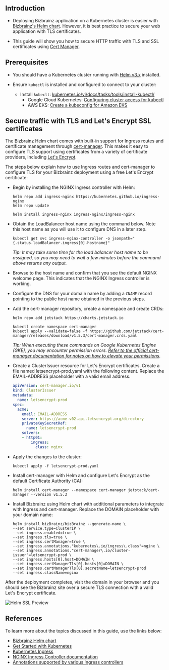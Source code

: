 ## Introduction

- Deploying Bizbrainz application on a Kubernetes cluster is easier with [Bizbrainz's Helm chart](). However, it is best practice to secure your web application with TLS certificates.

- This guide will show you how to secure HTTP traffic with TLS and SSL certificates using [Cert Manager](https://cert-manager.io/).

## Prerequisites

- You should have a Kubernetes cluster running with [Helm v3.x](https://helm.sh/docs/intro/install/) installed.

- Ensure `kubectl` is installed and configured to connect to your cluster:
  - Install `kubeclt`: [kubernetes.io/vi/docs/tasks/tools/install-kubectl/](https://kubernetes.io/vi/docs/tasks/tools/install-kubectl/)
    - Google Cloud Kubernetes: [Configuring cluster access for kubectl](https://cloud.google.com/kubernetes-engine/docs/how-to/cluster-access-for-kubectl)
    - AWS EKS: [Create a kubeconfig for Amazon EKS](https://docs.aws.amazon.com/eks/latest/userguide/create-kubeconfig.html)

## Secure traffic with TLS and Let's Encrypt SSL certificates

The Bizbrainz Helm chart comes with built-in support for Ingress routes and certificate management through [cert-manager](https://github.com/jetstack/cert-manager). This makes it easy to configure TLS support using certificates from a variety of certificate providers, including [Let's Encrypt](https://letsencrypt.org/).

The steps below explain how to use Ingress routes and cert-manager to configure TLS for your Bizbrainz deployment using a free Let's Encrypt certificate:

- Begin by installing the NGINX Ingress controller with Helm:
  ```shell
  helm repo add ingress-nginx https://kubernetes.github.io/ingress-nginx
  helm repo update

  helm install ingress-nginx ingress-nginx/ingress-nginx
  ```

- Obtain the LoadBalancer host name using the command below. Note this host name as you will use it to configure DNS in a later step.
  ```
  kubectl get svc ingress-nginx-controller -o jsonpath="{.status.loadBalancer.ingress[0].hostname}"
  ```
  *Tip: It may take some time for the load balancer host name to be assigned, so you may need to wait a few minutes before the command above returns any output.*

- Browse to the host name and confirm that you see the default NGINX welcome page. This indicates that the NGINX Ingress controller is working.

- Configure the DNS for your domain name by adding a `CNAME` record pointing to the public host name obtained in the previous steps.

- Add the cert-manager repository, create a namespace and create CRDs:
  ```
  helm repo add jetstack https://charts.jetstack.io

  kubectl create namespace cert-manager
  kubectl apply --validate=false -f https://github.com/jetstack/cert-manager/releases/download/v1.5.3/cert-manager.crds.yaml
  ```
  *Tip: When executing these commands on Google Kubernetes Engine (GKE), you may encounter permission errors. [Refer to the official cert-manager documentation for notes on how to elevate your permissions](https://docs.cert-manager.io/en/latest/getting-started/install/kubernetes.html).*

- Create a ClusterIssuer resource for Let's Encrypt certificates. Create a file named letsencrypt-prod.yaml with the following content. Replace the EMAIL-ADDRESS placeholder with a valid email address.
  ```yaml
  apiVersion: cert-manager.io/v1
  kind: ClusterIssuer
  metadata:
    name: letsencrypt-prod
  spec:
    acme:
      email: EMAIL-ADDRESS
      server: https://acme-v02.api.letsencrypt.org/directory
      privateKeySecretRef:
        name: letsencrypt-prod
      solvers:
      - http01:
          ingress:
            class: nginx
  ```

- Apply the changes to the cluster:
  ```
  kubectl apply -f letsencrypt-prod.yaml
  ```

- Install cert-manager with Helm and configure Let's Encrypt as the default Certificate Authority (CA):
  ```
  helm install cert-manager --namespace cert-manager jetstack/cert-manager --version v1.5.3
  ```

- Install Bizbrainz using Helm chart with additional parameters to integrate with Ingress and cert-manager. Replace the DOMAIN placeholder with your domain name:
  ```
  helm install bizBrainz/bizBrainz --generate-name \
  --set service.type=ClusterIP \
  --set ingress.enabled=true \
  --set ingress.tls=true \
  --set ingress.certManager=true \
  --set ingress.annotations."kubernetes\.io/ingress\.class"=nginx \
  --set ingress.annotations."cert-manager\.io/cluster-issuer"=letsencrypt-prod \
  --set ingress.hosts[0].host=DOMAIN \
  --set ingress.certManagerTls[0].hosts[0]=DOMAIN \
  --set ingress.certManagerTls[0].secretName=letsencrypt-prod
  --set ingress.className=nginx
  ```

After the deployment completes, visit the domain in your browser and you should see the Bizbrainz site over a secure TLS connection with a valid Let's Encrypt certificate.

![Helm SSL Preview](https://github.com/bizBrainzorg/bizBrainz/raw/release/deploy/helm/images/helm-ssl-config.png)

## References

To learn more about the topics discussed in this guide, use the links below:

- [Bizbrainz Helm chart](https://github.com/bizBrainzorg/bizBrainz/blob/release/deploy/helm/README.md)
- [Get Started with Kubernetes](https://kubernetes.io/docs/setup/)
- [Kubernetes Ingress](https://kubernetes.io/docs/concepts/services-networking/ingress/)
- [NGINX Ingress Controller documentation](https://github.com/kubernetes/ingress/tree/master/controllers/nginx)
- [Annotations supported by various Ingress controllers](https://github.com/kubernetes/ingress/blob/master/docs/annotations.md)
